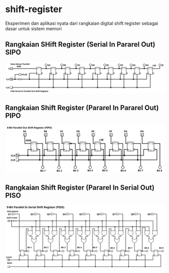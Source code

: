 # shift-register
Eksperimen dan aplikasi nyata dari rangkaian digital shift register sebagai dasar untuk sistem memori 

## Rangkaian SHift Register (Serial In Pararel Out) SIPO
![Register_SIPO](Docs/SIPO.svg)

## Rangkaian Shift Register (Pararel In Pararel Out) PIPO
![Register_PIPO](Docs/PIPO.svg)

## Rangkaian Shift Register (Pararel In Serial Out) PISO
![Register_PISO](Docs/PISO.svg)


